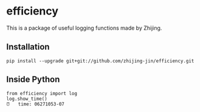 # efficiency
This is a package of useful logging functions made by Zhijing.

## Installation
```
pip install --upgrade git+git://github.com/zhijing-jin/efficiency.git
```

## Inside Python
```
from efficiency import log
log.show_time()
⏰	time: 06271053-07
```

